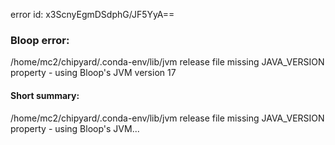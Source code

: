 error id: x3ScnyEgmDSdphG/JF5YyA==
### Bloop error:

/home/mc2/chipyard/.conda-env/lib/jvm release file missing JAVA_VERSION property - using Bloop's JVM version 17
#### Short summary: 

/home/mc2/chipyard/.conda-env/lib/jvm release file missing JAVA_VERSION property - using Bloop's JVM...